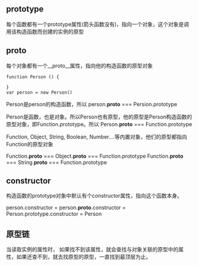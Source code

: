 ## prototype

每个函数都有一个prototype属性(箭头函数没有)，指向一个对象，这个对象是调用该构造函数而创建的实例的原型

## __proto__

每个对象都有一个__proto__属性，指向他的构造函数的原型对象

```
function Person () {

}
var person = new Person()
```

Person是person的构造函数，所以 person.__proto__ === Persion.prototype

Person是函数，也是对象。所以Person也有原型，他的原型是Person构造函数的原型对象，即Function.prototype。所以 Person.__proto__ === Function.prototype

Function, Object, String, Boolean, Number....等内置对象，他们的原型都指向Function的原型对象

Function.__proto__ === Object.__proto__ === Function.prototype    Function.__proto__ === String.__proto__  === Function.prototype
 

## constructor

构造函数的prototype对象中默认有个constructor属性，指向这个函数本身。

person.constructor = person.__proto__.constructor = Person.prototype.constructor = Person

## 原型链

当读取实例的属性时， 如果找不到该属性，就会查找与对象关联的原型中的属性，如果还查不到，就去找原型的原型，一直找到最顶层为止。
